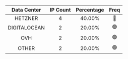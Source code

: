 | Data Center | IP Count | Percentage | Freq |
|:------------:|:--------:|:-----------:|:-----:|
| HETZNER | 4 | 40.00% | 🔴 |
| DIGITALOCEAN | 2 | 20.00% | 🟢 |
| OVH | 2 | 20.00% | 🟢 |
| OTHER | 2 | 20.00% | 🟢 |
